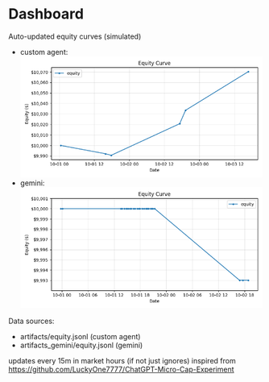 # Dashboard

Auto-updated equity curves (simulated)

- custom agent: ![Equity Curve](artifacts/equity.png?v=2aed3b7)
- gemini: ![Equity Curve (Gemini)](artifacts_gemini/equity.png?v=2aed3b7)

Data sources:
- artifacts/equity.jsonl (custom agent)
- artifacts_gemini/equity.jsonl (gemini)

updates every 15m in market hours (if not just ignores)
inspired from https://github.com/LuckyOne7777/ChatGPT-Micro-Cap-Experiment